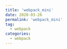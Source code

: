 ```yaml
---
title: 'webpack_mini'
date: 2020-03-26
permalink: 'webpack_mini'
tag:
  - webpack
categories:
  - webpack
---
```

